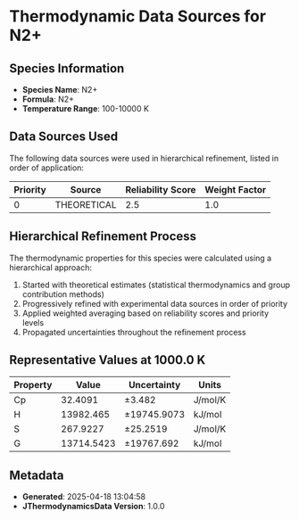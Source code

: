 # Thermodynamic Data Sources for N2+

## Species Information
- **Species Name**: N2+
- **Formula**: N2+
- **Temperature Range**: 100-10000 K

## Data Sources Used
The following data sources were used in hierarchical refinement, listed in order of application:

| Priority | Source | Reliability Score | Weight Factor |
|----------|--------|-------------------|---------------|
| 0 | THEORETICAL | 2.5 | 1.0 |

## Hierarchical Refinement Process
The thermodynamic properties for this species were calculated using a hierarchical approach:

1. Started with theoretical estimates (statistical thermodynamics and group contribution methods)
2. Progressively refined with experimental data sources in order of priority
3. Applied weighted averaging based on reliability scores and priority levels
4. Propagated uncertainties throughout the refinement process

## Representative Values at 1000.0 K
| Property | Value | Uncertainty | Units |
|----------|-------|-------------|-------|
| Cp | 32.4091 | ±3.482 | J/mol/K |
| H | 13982.465 | ±19745.9073 | kJ/mol |
| S | 267.9227 | ±25.2519 | J/mol/K |
| G | 13714.5423 | ±19767.692 | kJ/mol |

## Metadata
- **Generated**: 2025-04-18 13:04:58
- **JThermodynamicsData Version**: 1.0.0
